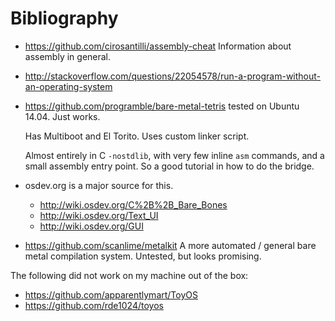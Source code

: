 # Bibliography

-   <https://github.com/cirosantilli/assembly-cheat> Information about assembly in general.

-   <http://stackoverflow.com/questions/22054578/run-a-program-without-an-operating-system>

-   <https://github.com/programble/bare-metal-tetris> tested on Ubuntu 14.04. Just works.

    Has Multiboot and El Torito. Uses custom linker script.

    Almost entirely in C `-nostdlib`, with very few inline `asm` commands, and a small assembly entry point. So a good tutorial in how to do the bridge.

-   osdev.org is a major source for this.

    - <http://wiki.osdev.org/C%2B%2B_Bare_Bones>
    - <http://wiki.osdev.org/Text_UI>
    - <http://wiki.osdev.org/GUI>

-   <https://github.com/scanlime/metalkit> A more automated / general bare metal compilation system. Untested, but looks promising.

The following did not work on my machine out of the box:

- <https://github.com/apparentlymart/ToyOS>
- <https://github.com/rde1024/toyos>
